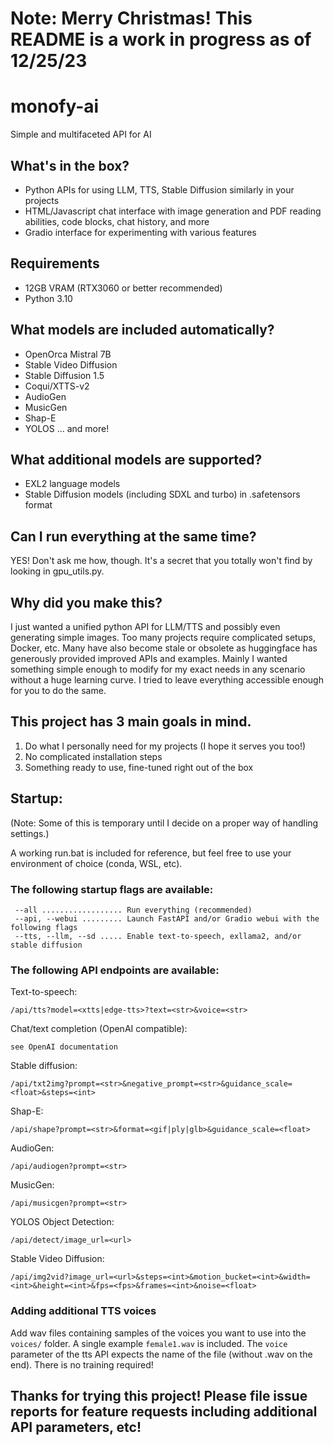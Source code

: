 # Note: Merry Christmas! This README is a work in progress as of 12/25/23

# monofy-ai
 Simple and multifaceted API for AI

## What's in the box?
- Python APIs for using LLM, TTS, Stable Diffusion similarly in your projects
- HTML/Javascript chat interface with image generation and PDF reading abilities, code blocks, chat history, and more
- Gradio interface for experimenting with various features

## Requirements
- 12GB VRAM (RTX3060 or better recommended)
- Python 3.10

## What models are included automatically?
- OpenOrca Mistral 7B
- Stable Video Diffusion
- Stable Diffusion 1.5
- Coqui/XTTS-v2
- AudioGen
- MusicGen
- Shap-E
- YOLOS
... and more!

## What additional models are supported?
- EXL2 language models
- Stable Diffusion models (including SDXL and turbo) in .safetensors format

## Can I run everything at the same time?
YES! Don't ask me how, though. It's a secret that you totally won't find by looking in gpu_utils.py.

 ## Why did you make this?
 I just wanted a unified python API for LLM/TTS and possibly even generating simple images. Too many projects require complicated setups, Docker, etc. Many have also become stale or obsolete as huggingface has generously provided improved APIs and examples. Mainly I wanted something simple enough to modify for my exact needs in any scenario without a huge learning curve. I tried to leave everything accessible enough for you to do the same.
 
 ## This project has 3 main goals in mind.

 1. Do what I personally need for my projects (I hope it serves you too!)
 2. No complicated installation steps
 3. Something ready to use, fine-tuned right out of the box

 ## Startup:
 (Note: Some of this is temporary until I decide on a proper way of handling settings.)
 
 A working run.bat is included for reference, but feel free to use your environment of choice (conda, WSL, etc).

 ### The following startup flags are available:
```
 --all .................. Run everything (recommended)
 --api, --webui ......... Launch FastAPI and/or Gradio webui with the following flags
 --tts, --llm, --sd ..... Enable text-to-speech, exllama2, and/or stable diffusion
```

### The following API endpoints are available:
Text-to-speech:
```
/api/tts?model=<xtts|edge-tts>?text=<str>&voice=<str>
```
Chat/text completion (OpenAI compatible):
```
see OpenAI documentation
```
Stable diffusion:
```
/api/txt2img?prompt=<str>&negative_prompt=<str>&guidance_scale=<float>&steps=<int>
```
Shap-E:
```
/api/shape?prompt=<str>&format=<gif|ply|glb>&guidance_scale=<float>
```
AudioGen:
```
/api/audiogen?prompt=<str>
```
MusicGen:
```
/api/musicgen?prompt=<str>
```
YOLOS Object Detection:
```
/api/detect/image_url=<url>
```
Stable Video Diffusion:
```
/api/img2vid?image_url=<url>&steps=<int>&motion_bucket=<int>&width=<int>&height=<int>&fps=<fps>&frames=<int>&noise=<float>
```

### Adding additional TTS voices
Add wav files containing samples of the voices you want to use into the `voices/` folder. A single example `female1.wav` is included. The `voice` parameter of the tts API expects the name of the file (without .wav on the end). There is no training required!


## Thanks for trying this project! Please file issue reports for feature requests including additional API parameters, etc!
